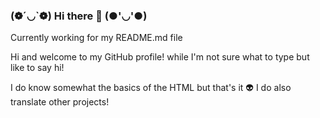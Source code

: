### (❁´◡`❁)       Hi there 👋         (●'◡'●)
Currently working for my README.md file

Hi and welcome to my GitHub profile!
while I'm not sure what to type but like to say hi!

I do know somewhat the basics of the HTML but that's it 👽
I do also translate other projects!


<!--
**UnifeGi/UnifeGi** is a ✨ _special_ ✨ repository because its `README.md` (this file) appears on your GitHub profile.

Here are some ideas to get you started:

- 🔭 I’m currently working on ...
- 🌱 I’m currently learning ...
- 👯 I’m looking to collaborate on ...
- 🤔 I’m looking for help with ...
- 💬 Ask me about ...
- 📫 How to reach me: ...
- 😄 Pronouns: ...
- ⚡ Fun fact: ...
-->
